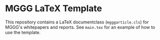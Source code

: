 # MGGG LaTeX Template

This repository contains a LaTeX documentclass (`mgggarticle.cls`) for MGGG's
whitepapers and reports. See `main.tex` for an example of how to use the
template.

